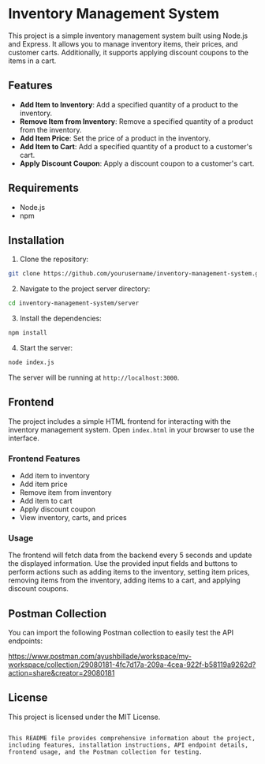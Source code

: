 
# Inventory Management System

This project is a simple inventory management system built using Node.js and Express. It allows you to manage inventory items, their prices, and customer carts. Additionally, it supports applying discount coupons to the items in a cart.

## Features

- **Add Item to Inventory**: Add a specified quantity of a product to the inventory.
- **Remove Item from Inventory**: Remove a specified quantity of a product from the inventory.
- **Add Item Price**: Set the price of a product in the inventory.
- **Add Item to Cart**: Add a specified quantity of a product to a customer's cart.
- **Apply Discount Coupon**: Apply a discount coupon to a customer's cart.

## Requirements

- Node.js
- npm

## Installation

1. Clone the repository:

```bash
git clone https://github.com/yourusername/inventory-management-system.git
```

2. Navigate to the project server directory:

```bash
cd inventory-management-system/server
```

3. Install the dependencies:

```bash
npm install
```

4. Start the server:

```bash
node index.js
```

The server will be running at `http://localhost:3000`.

## Frontend

The project includes a simple HTML frontend for interacting with the inventory management system. Open `index.html` in your browser to use the interface.

### Frontend Features

- Add item to inventory
- Add item price
- Remove item from inventory
- Add item to cart
- Apply discount coupon
- View inventory, carts, and prices

### Usage

The frontend will fetch data from the backend every 5 seconds and update the displayed information. Use the provided input fields and buttons to perform actions such as adding items to the inventory, setting item prices, removing items from the inventory, adding items to a cart, and applying discount coupons.

## Postman Collection

You can import the following Postman collection to easily test the API endpoints:

https://www.postman.com/ayushbillade/workspace/my-workspace/collection/29080181-4fc7d17a-209a-4cea-922f-b58119a9262d?action=share&creator=29080181


## License

This project is licensed under the MIT License.
```

This README file provides comprehensive information about the project, including features, installation instructions, API endpoint details, frontend usage, and the Postman collection for testing.
